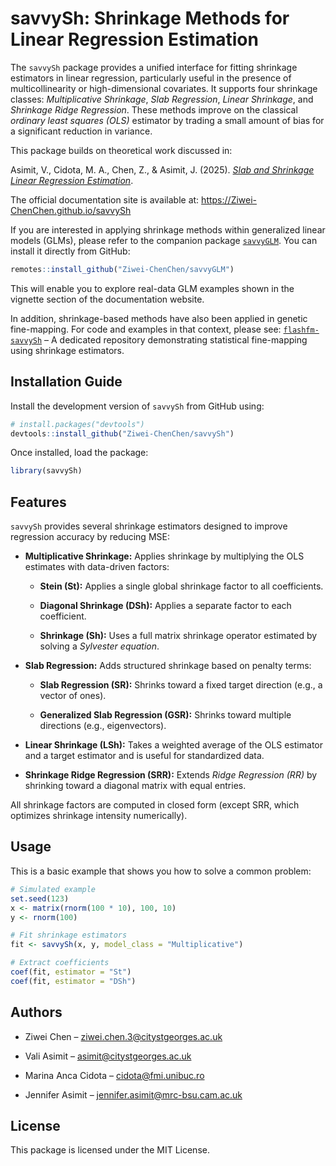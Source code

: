 # savvySh: Shrinkage Methods for Linear Regression Estimation

The `savvySh` package provides a unified interface for fitting shrinkage estimators in linear regression, particularly useful in the presence of multicollinearity or high-dimensional covariates. It supports four shrinkage classes: *Multiplicative Shrinkage*, *Slab Regression*, *Linear Shrinkage*, and *Shrinkage Ridge Regression*. These methods improve on the classical *ordinary least squares (OLS)* estimator by trading a small amount of bias for a significant reduction in variance.

This package builds on theoretical work discussed in:

Asimit, V., Cidota, M. A., Chen, Z., & Asimit, J. (2025). [*Slab and Shrinkage Linear Regression Estimation*](https://openaccess.city.ac.uk/id/eprint/35005/).

The official documentation site is available at: <https://Ziwei-ChenChen.github.io/savvySh>

If you are interested in applying shrinkage methods within generalized linear models (GLMs), please refer to the companion package [`savvyGLM`](https://github.com/Ziwei-ChenChen/savvyGLM). You can install it directly from GitHub:

``` r
remotes::install_github("Ziwei-ChenChen/savvyGLM")
```

This will enable you to explore real-data GLM examples shown in the vignette section of the documentation website.

In addition, shrinkage-based methods have also been applied in genetic fine-mapping. For code and examples in that context, please see: [`flashfm-savvySh`](https://github.com/jennasimit/flashfm-savvySh) – A dedicated repository demonstrating statistical fine-mapping using shrinkage estimators.

## Installation Guide

Install the development version of `savvySh` from GitHub using:

``` r
# install.packages("devtools")
devtools::install_github("Ziwei-ChenChen/savvySh")
```

Once installed, load the package:

``` r
library(savvySh)
```

## Features

`savvySh` provides several shrinkage estimators designed to improve regression accuracy by reducing MSE:

-   **Multiplicative Shrinkage:** Applies shrinkage by multiplying the OLS estimates with data-driven factors:

    -   **Stein (St):** Applies a single global shrinkage factor to all coefficients.

    -   **Diagonal Shrinkage (DSh):** Applies a separate factor to each coefficient.

    -   **Shrinkage (Sh):** Uses a full matrix shrinkage operator estimated by solving a *Sylvester equation*.

-   **Slab Regression:** Adds structured shrinkage based on penalty terms:

    -   **Slab Regression (SR):** Shrinks toward a fixed target direction (e.g., a vector of ones).

    -   **Generalized Slab Regression (GSR):** Shrinks toward multiple directions (e.g., eigenvectors).

-   **Linear Shrinkage (LSh):** Takes a weighted average of the OLS estimator and a target estimator and is useful for standardized data.

-   **Shrinkage Ridge Regression (SRR):** Extends *Ridge Regression (RR)* by shrinking toward a diagonal matrix with equal entries.

All shrinkage factors are computed in closed form (except SRR, which optimizes shrinkage intensity numerically).

## Usage

This is a basic example that shows you how to solve a common problem:

``` r
# Simulated example
set.seed(123)
x <- matrix(rnorm(100 * 10), 100, 10)
y <- rnorm(100)

# Fit shrinkage estimators
fit <- savvySh(x, y, model_class = "Multiplicative")

# Extract coefficients
coef(fit, estimator = "St")
coef(fit, estimator = "DSh")
```

## Authors

-   Ziwei Chen – [ziwei.chen.3\@citystgeorges.ac.uk](ziwei.chen.3@citystgeorges.ac.uk)

-   Vali Asimit – [asimit\@citystgeorges.ac.uk](asimit@citystgeorges.ac.uk)

-   Marina Anca Cidota – [cidota\@fmi.unibuc.ro](cidota@fmi.unibuc.ro)

-   Jennifer Asimit – [jennifer.asimit\@mrc-bsu.cam.ac.uk](jennifer.asimit@mrc-bsu.cam.ac.uk)

## License

This package is licensed under the MIT License.

